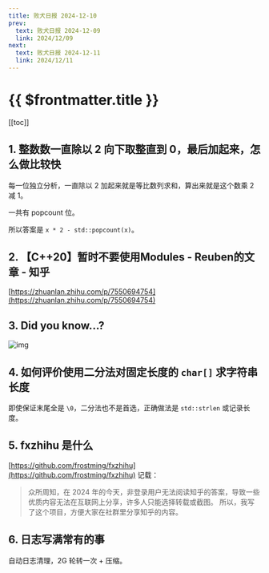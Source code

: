 ```yaml
---
title: 败犬日报 2024-12-10
prev:
  text: 败犬日报 2024-12-09
  link: 2024/12/09
next:
  text: 败犬日报 2024-12-11
  link: 2024/12/11
---
```


# {{ $frontmatter.title }}

[[toc]]

## 1. 整数数一直除以 2 向下取整直到 0，最后加起来，怎么做比较快

每一位独立分析，一直除以 2 加起来就是等比数列求和，算出来就是这个数乘 2 减 1。

一共有 popcount 位。

所以答案是 `x * 2 - std::popcount(x)`。

## 2. 【C++20】暂时不要使用Modules - Reuben的文章 - 知乎

[https://zhuanlan.zhihu.com/p/7550694754](https://zhuanlan.zhihu.com/p/7550694754)

## 3. Did you know...?

![img](/img/2024-12-10-0.png)

## 4. 如何评价使用二分法对固定长度的 `char[]` 求字符串长度

即使保证末尾全是 `\0`，二分法也不是首选，正确做法是 `std::strlen` 或记录长度。

## 5. fxzhihu 是什么

[https://github.com/frostming/fxzhihu](https://github.com/frostming/fxzhihu) 记载：

> 众所周知，在 2024 年的今天，非登录用户无法阅读知乎的答案，导致一些优质内容无法在互联网上分享，许多人只能选择转载或截图。 所以，我写了这个项目，方便大家在社群里分享知乎的内容。

## 6. 日志写满常有的事

自动日志清理，2G 轮转一次 + 压缩。
